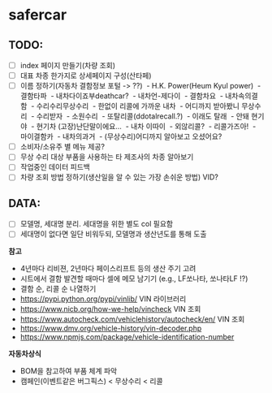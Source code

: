 # safercar

## TODO:

- [ ] index 페이지 만들기(차량 조회)
- [ ] 대표 차종 한가지로 상세페이지 구성(산타페)
- [ ] 이름 정하기(자동차 결함정보 포털 -> ??)
  - H.K. Power(Heum Kyul power)
  - 결함타파
  - 내차다이죠부deathcar?
  - 내차언-제다이
  - 결함차요
  - 내차속의결함
  - 수리수리무상수리
  - 한없이 리콜에 가까운 내차
  - 어디까지 받아봤니 무상수리
  - 수리받자
  - 소원수리
  - 또탈리콜(ddotalrecall.?)
  - 이래도 탈래
  - 안돼 현기야
  - 현기차 (고장)난단말이에요...
  - 내차 이따이
  - 외않리콜?
  - 리콜가즈아!
  - 마이결함카
  - 내차의과거
  - (무상수리)어디까지 알아보고 오셨어요?
- [ ] 소비자/소유주 별 메뉴 제공?
- [ ] 무상 수리 대상 부품을 사용하는 타 제조사의 차종 알아보기
- [ ] 작업중인 데이터 피드백
- [ ] 차량 조회 방법 정하기(생산일을 알 수 있는 가장 손쉬운 방법) VID?

## DATA:

- [ ] 모델명, 세대명 분리. 세대명을 위한 별도 col 필요함
- [ ] 세대명이 없다면 일단 비워두되, 모델명과 생산년도를 통해 도출

**참고**

- 4년마다 리비젼, 2년마다 페이스리프트 등의 생산 주기 고려
- 시트에서 결함 발견할 때마다 셀에 메모 남기기 (e.g., LF쏘나타, 쏘나타LF !?)
- 결함 순, 리콜 순 나열하기
- https://pypi.python.org/pypi/vinlib/ VIN 라이브러리
- https://www.nicb.org/how-we-help/vincheck VIN 조회
- https://www.autocheck.com/vehiclehistory/autocheck/en/ VIN 조회
- https://www.dmv.org/vehicle-history/vin-decoder.php
- https://www.npmjs.com/package/vehicle-identification-number

**자동차상식**

- BOM을 참고하여 부품 체계 파악
- 캠페인(이벤트같은 버그픽스) < 무상수리 < 리콜
